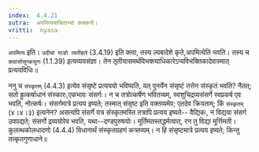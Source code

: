```yaml
---
index:  4.4.21
sutra:  अपमित्ययाचिताभ्यां कक्कनौ।
vritti:  nyasa
---
```


`अपमित्य` इति। `उदीचां माङो व्यतीहारे` (3.4.19) इति क्त्वा, तस्य ल्यबादेशे कृते,अपमित्येति भवति। तस्य च `क्त्वासोसुन्कसुनः` (1.1.39) इत्यव्ययसंज्ञा। तेन तृतीयासमर्थविभक्त्याधिकारेऽप्यविभक्तिकादेवास्मात् प्रत्ययविधिः॥

ननु च `संस्कृतम्` (4.4.3) इत्येव संसृष्टे प्रत्यययो भविष्यति, यत् पुनर्येन संसृष्टं तत्तेन संस्कृतं भवति? नैतत्; सतो ह्रुत्कर्षाधानं संस्कारः,एकभावः संसर्गः। न च तत्रोत्कर्षेण भवितव्यम्, स्वशुचिद्रव्यसंसर्गे स्वप्रकर्ष एव भवति, नोत्कर्षः। संसर्गमात्रे प्रत्यय इष्यते; तस्मात् संसृष्ट इति वक्तव्यमेव; एतदेव क्रियताम्; किं `संस्कृतम्` (४।४।३) इत्यनेन? असत्यपि संसर्गे यत्र संस्कृतमस्ति तत्रापि प्रत्यय इष्यते-- वैद्यिकः, न विद्यया संसर्ग उपपद्यते; संसर्गो द्रव्ययोरेव भवति, यथा--दण्डपुरुषयोः। मूर्तिमतस्तद्धर्मत्वात्, रन तु विद्या मूर्त्तिमती। कुलत्थकोलधादणो (4.4.4) विधानार्थं संस्कृतग्रहणं कत्र्तव्यम्। न हि संसृष्टमात्रे प्रत्यय इष्यते; किन्तु तत्कृतगुणाधाने॥
